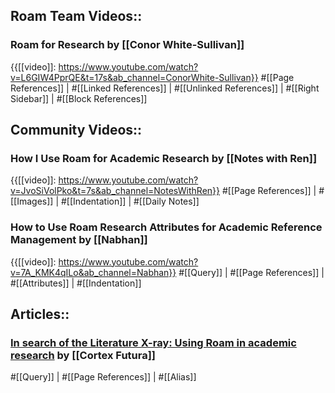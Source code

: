 ## Roam Team Videos::

### Roam for Research by [[Conor White-Sullivan]]

{{[[video]]: https://www.youtube.com/watch?v=L6GIW4PprQE&t=17s&ab_channel=ConorWhite-Sullivan}}
#[[Page References]] | #[[Linked References]] | #[[Unlinked References]] | #[[Right Sidebar]] | #[[Block References]]

## Community Videos::

### How I Use Roam for Academic Research by [[Notes with Ren]]

{{[[video]]: https://www.youtube.com/watch?v=JvoSiVolPko&t=7s&ab_channel=NotesWithRen}}
#[[Page References]] | #[[Images]] | #[[Indentation]] | #[[Daily Notes]] 

### How to Use Roam Research Attributes for Academic Reference Management by [[Nabhan]]

{{[[video]]: https://www.youtube.com/watch?v=7A_KMK4qILo&ab_channel=Nabhan}}
#[[Query]] | #[[Page References]] | #[[Attributes]] | #[[Indentation]] 

## Articles::

### [In search of the Literature X-ray: Using Roam in academic research](https://www.roambrain.com/in-search-of-the-literature-x-ray/) by [[Cortex Futura]]

#[[Query]] | #[[Page References]] | #[[Alias]] 

